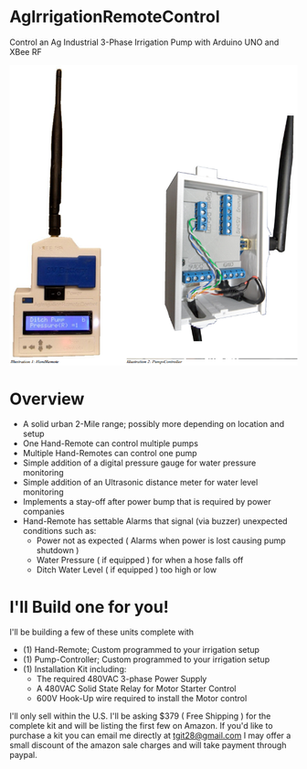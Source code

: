 # AgIrrigationRemoteControl
Control an Ag Industrial 3-Phase Irrigation Pump with Arduino UNO and XBee RF

![Hand Remote](/pics/Hand_PumpControl_Units.png)
# Overview
- A solid urban 2-Mile range; possibly more depending on location and setup
- One Hand-Remote can control multiple pumps
- Multiple Hand-Remotes can control one pump
- Simple addition of a digital pressure gauge for water pressure monitoring
- Simple addition of an Ultrasonic distance meter for water level monitoring
- Implements a stay-off after power bump that is required by power companies
- Hand-Remote has settable Alarms that signal (via buzzer) unexpected conditions such as:
    - Power not as expected ( Alarms when power is lost causing pump shutdown )
    - Water Pressure ( if equipped ) for when a hose falls off
    - Ditch Water Level ( if equipped ) too high or low

# I'll Build one for you!
I'll be building a few of these units complete with
- (1) Hand-Remote; Custom programmed to your irrigation setup
- (1) Pump-Controller; Custom programmed to your irrigation setup
- (1) Installation Kit including:
    - The required 480VAC 3-phase Power Supply
    - A 480VAC Solid State Relay for Motor Starter Control
    - 600V Hook-Up wire required to install the Motor control

I'll only sell within the U.S.
I'll be asking $379 ( Free Shipping ) for the complete kit and will be listing the first few on Amazon.
If you'd like to purchase a kit you can email me directly at tgit28@gmail.com
I may offer a small discount of the amazon sale charges and will take payment through paypal.